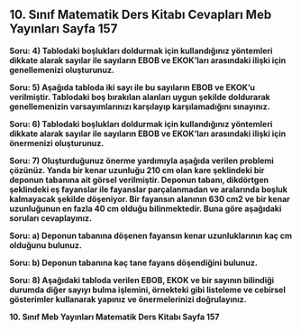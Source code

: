 ## 10. Sınıf Matematik Ders Kitabı Cevapları Meb Yayınları Sayfa 157

**Soru: 4) Tablodaki boşlukları doldurmak için kullandığınız yöntemleri dikkate alarak sayılar ile sayıların EBOB ve EKOK’ları arasındaki ilişki için genellemenizi oluşturunuz.**

**Soru: 5) Aşağıda tabloda iki sayı ile bu sayıların EBOB ve EKOK’u verilmiştir. Tablodaki boş bırakılan alanları uygun şekilde doldurarak genellemenizin varsayımlarınızı karşılayıp karşılamadığını sınayınız.**

**Soru: 6) Tablodaki boşlukları doldurmak için kullandığınız yöntemleri dikkate alarak sayılar ile sayıların EBOB ve EKOK’ları arasındaki ilişki için önermenizi oluşturunuz.**

**Soru: 7) Oluşturduğunuz önerme yardımıyla aşağıda verilen problemi çözünüz. Yanda bir kenar uzunluğu 210 cm olan kare şeklindeki bir deponun tabanına ait görsel verilmiştir. Deponun tabanı, dikdörtgen şeklindeki eş fayanslar ile fayanslar parçalanmadan ve aralarında boşluk kalmayacak şekilde döşeniyor. Bir fayansın alanının 630 cm2 ve bir kenar uzunluğunun en fazla 40 cm olduğu bilinmektedir. Buna göre aşağıdaki soruları cevaplayınız.**

**Soru: a) Deponun tabanına döşenen fayansın kenar uzunluklarının kaç cm olduğunu bulunuz.**

**Soru: b) Deponun tabanına kaç tane fayans döşendiğini bulunuz.**

**Soru: 8) Aşağıdaki tabloda verilen EBOB, EKOK ve bir sayının bilindiği durumda diğer sayıyı bulma işlemini, örnekteki gibi listeleme ve cebirsel gösterimler kullanarak yapınız ve önermelerinizi doğrulayınız.**

**10. Sınıf Meb Yayınları Matematik Ders Kitabı Sayfa 157**